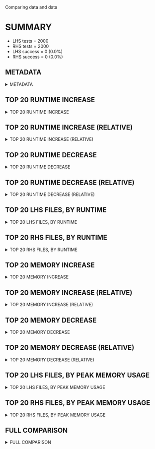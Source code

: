 Comparing data and data


# SUMMARY
- LHS tests = 2000
- RHS tests = 2000
- LHS success = 0  (0.0%)
- RHS success = 0  (0.0%)


## METADATA

<details><summary>METADATA</summary>

# LHS
<pre>
Ramon benchmark for Z3
-
Job description: 
Job tag: smt-sls-root-literals-no-rotation
Z3 repo: https://github.com/Z3Prover/z3
Z3 commit: bed085934f4d0f5980191cecf17bb70639c6a878
Z3 branch: master
Z3 options: "-T:20 -v:2 -st sls.bv_allow_rotation=false tactic.default_tactic="(then simplify propagate-values solve-eqs simplify sls-smt)" model_validate=true"
Z3 inputs: inputs/QF_BV_SAT
Z3 commit message: bugfixes to bv-sls

Signed-off-by: Nikolaj Bjorner <nbjorner@microsoft.com>

</pre>
# RHS
<pre>
Ramon benchmark for Z3
-
Job description: 
Job tag: smt-sls-root-literals-no-rotation
Z3 repo: https://github.com/Z3Prover/z3
Z3 commit: bed085934f4d0f5980191cecf17bb70639c6a878
Z3 branch: master
Z3 options: "-T:20 -v:2 -st sls.bv_allow_rotation=false tactic.default_tactic="(then simplify propagate-values solve-eqs simplify sls-smt)" model_validate=true"
Z3 inputs: inputs/QF_BV_SAT
Z3 commit message: bugfixes to bv-sls

Signed-off-by: Nikolaj Bjorner <nbjorner@microsoft.com>

</pre>
</details>


## TOP 20 RUNTIME INCREASE

<details><summary>TOP 20 RUNTIME INCREASE</summary>

|FILE                                                                                        |TIME_L     |TIME_R     |DIFF(s)    |DIFF(%)|
|-------------|-------------:|-------------:|--------------:|------------:|
</details>


## TOP 20 RUNTIME INCREASE (RELATIVE)

<details><summary>TOP 20 RUNTIME INCREASE (RELATIVE)</summary>

|FILE                                                                                        |TIME_L     |TIME_R     |DIFF(s)    |DIFF(%)|
|-------------|-------------:|-------------:|--------------:|------------:|
</details>


## TOP 20 RUNTIME DECREASE

<details><summary>TOP 20 RUNTIME DECREASE</summary>

|FILE                                                                                        |TIME_L     |TIME_R     |DIFF(s)    |DIFF(%)|
|-------------|-------------:|-------------:|--------------:|------------:|
</details>


## TOP 20 RUNTIME DECREASE (RELATIVE)

<details><summary>TOP 20 RUNTIME DECREASE (RELATIVE)</summary>

|FILE                                                                                        |TIME_L     |TIME_R     |DIFF(s)    |DIFF(%)|
|-------------|-------------:|-------------:|--------------:|------------:|
</details>


## TOP 20 LHS FILES, BY RUNTIME

<details><summary>TOP 20 LHS FILES, BY RUNTIME</summary>

|FILE                                                                                       |TIME     |MEM        |
|------------|----------:|---------:|
|bench_4894.smt2                                                                            |   0.005s |1060.0KiB|
|bench_5123.smt2                                                                            |   0.005s |1096.0KiB|
|bench_3297.smt2                                                                            |   0.005s |944.0KiB|
|bench_9946.smt2                                                                            |   0.005s |1096.0KiB|
|bench_2659.smt2                                                                            |   0.005s |1028.0KiB|
|run_03230.trace.cond_025506_0x41821d_00.smt2                                               |   0.004s |1096.0KiB|
|run_00000.trace.Alloc_zero__020079.smt2                                                    |   0.004s |1076.0KiB|
|bin_libmsrpc_vc1225318.smt2                                                                |   0.004s |1072.0KiB|
|bin_eventlogadm_vc331114.smt2                                                              |   0.004s |1096.0KiB|
|bench_1761.smt2                                                                            |   0.004s |1092.0KiB|
|98.smt2                                                                                    |   0.004s |1096.0KiB|
|bench_808.smt2                                                                             |   0.004s |848.0KiB|
|a430test0028.smt2                                                                          |   0.004s |1088.0KiB|
|mobiledevice_bit8_na6_nr3_twocond.smt2                                                     |   0.004s |1100.0KiB|
|bench_4553.smt2                                                                            |   0.004s |1096.0KiB|
|bench_5190.smt2                                                                            |   0.004s |1084.0KiB|
|bench_4253.smt2                                                                            |   0.004s |1096.0KiB|
|bin_libsmbsharemodes_vc6250.smt2                                                           |   0.004s |1092.0KiB|
|bench_2258.smt2                                                                            |   0.004s |960.0KiB|
|bench_1270.smt2                                                                            |   0.004s |1084.0KiB|
</details>


## TOP 20 RHS FILES, BY RUNTIME

<details><summary>TOP 20 RHS FILES, BY RUNTIME</summary>

|FILE                                                                                       |TIME     |MEM        |
|------------|----------:|---------:|
|bench_4894.smt2                                                                            |   0.005s |1060.0KiB|
|bench_5123.smt2                                                                            |   0.005s |1096.0KiB|
|bench_3297.smt2                                                                            |   0.005s |944.0KiB|
|bench_9946.smt2                                                                            |   0.005s |1096.0KiB|
|bench_2659.smt2                                                                            |   0.005s |1028.0KiB|
|run_03230.trace.cond_025506_0x41821d_00.smt2                                               |   0.004s |1096.0KiB|
|run_00000.trace.Alloc_zero__020079.smt2                                                    |   0.004s |1076.0KiB|
|bin_libmsrpc_vc1225318.smt2                                                                |   0.004s |1072.0KiB|
|bin_eventlogadm_vc331114.smt2                                                              |   0.004s |1096.0KiB|
|bench_1761.smt2                                                                            |   0.004s |1092.0KiB|
|98.smt2                                                                                    |   0.004s |1096.0KiB|
|bench_808.smt2                                                                             |   0.004s |848.0KiB|
|a430test0028.smt2                                                                          |   0.004s |1088.0KiB|
|mobiledevice_bit8_na6_nr3_twocond.smt2                                                     |   0.004s |1100.0KiB|
|bench_4553.smt2                                                                            |   0.004s |1096.0KiB|
|bench_5190.smt2                                                                            |   0.004s |1084.0KiB|
|bench_4253.smt2                                                                            |   0.004s |1096.0KiB|
|bin_libsmbsharemodes_vc6250.smt2                                                           |   0.004s |1092.0KiB|
|bench_2258.smt2                                                                            |   0.004s |960.0KiB|
|bench_1270.smt2                                                                            |   0.004s |1084.0KiB|
</details>


## TOP 20 MEMORY INCREASE

<details><summary>TOP 20 MEMORY INCREASE</summary>

|FILE                                                                                        |MEM_L         |MEM_R         |DIFF            |DIFF(%)|
|-------------|-------------:|-------------:|--------------:|------------:|
</details>


## TOP 20 MEMORY INCREASE (RELATIVE)

<details><summary>TOP 20 MEMORY INCREASE (RELATIVE)</summary>

|FILE                                                                                        |MEM_L         |MEM_R         |DIFF            |DIFF(%)|
|-------------|-------------:|-------------:|--------------:|------------:|
</details>


## TOP 20 MEMORY DECREASE

<details><summary>TOP 20 MEMORY DECREASE</summary>

|FILE                                                                                        |MEM_L         |MEM_R         |DIFF            |DIFF(%)|
|-------------|-------------:|-------------:|--------------:|------------:|
</details>


## TOP 20 MEMORY DECREASE (RELATIVE)

<details><summary>TOP 20 MEMORY DECREASE (RELATIVE)</summary>

|FILE                                                                                        |MEM_L         |MEM_R         |DIFF            |DIFF(%)|
|-------------|-------------:|-------------:|--------------:|------------:|
</details>


## TOP 20 LHS FILES, BY PEAK MEMORY USAGE

<details><summary>TOP 20 LHS FILES, BY PEAK MEMORY USAGE</summary>

|FILE                                                                                       |TIME     |MEM        |
|------------|----------:|---------:|
|bin_libsmbsharemodes_vc6105.smt2                                                           |   0.001s |1428.0KiB|
|bench_3489.smt2                                                                            |   0.002s |1352.0KiB|
|bench_1455.smt2                                                                            |   0.002s |1352.0KiB|
|a167test0001.smt2                                                                          |   0.001s |1352.0KiB|
|QF_BV_counter_v_cc_ref_max.smt2                                                            |   0.002s |1324.0KiB|
|bench_5440.smt2                                                                            |   0.001s |1324.0KiB|
|bench_6458.smt2                                                                            |   0.002s |1276.0KiB|
|bench_2407.smt2                                                                            |   0.002s |1256.0KiB|
|bench_1953.smt2                                                                            |   0.002s |1220.0KiB|
|bench_1756.smt2                                                                            |   0.002s |1188.0KiB|
|bench_11696.smt2                                                                           |   0.002s |1184.0KiB|
|a214test0017.smt2                                                                          |   0.002s |1160.0KiB|
|bench_2735.smt2                                                                            |   0.002s |1160.0KiB|
|bench_12204.smt2                                                                           |   0.001s |1132.0KiB|
|bench_3882.smt2                                                                            |   0.002s |1116.0KiB|
|run_00000.trace.cond_020055_0x95026e6_00.smt2                                              |   0.002s |1116.0KiB|
|bench_13790.smt2                                                                           |   0.002s |1112.0KiB|
|bench_12655.smt2                                                                           |   0.002s |1112.0KiB|
|bench_607.smt2                                                                             |   0.002s |1112.0KiB|
|bin_eventlogadm_vc352302.smt2                                                              |   0.002s |1108.0KiB|
</details>


## TOP 20 RHS FILES, BY PEAK MEMORY USAGE

<details><summary>TOP 20 RHS FILES, BY PEAK MEMORY USAGE</summary>

|FILE                                                                                       |TIME     |MEM        |
|------------|----------:|---------:|
|bin_libsmbsharemodes_vc6105.smt2                                                           |   0.001s |1428.0KiB|
|bench_3489.smt2                                                                            |   0.002s |1352.0KiB|
|bench_1455.smt2                                                                            |   0.002s |1352.0KiB|
|a167test0001.smt2                                                                          |   0.001s |1352.0KiB|
|QF_BV_counter_v_cc_ref_max.smt2                                                            |   0.002s |1324.0KiB|
|bench_5440.smt2                                                                            |   0.001s |1324.0KiB|
|bench_6458.smt2                                                                            |   0.002s |1276.0KiB|
|bench_2407.smt2                                                                            |   0.002s |1256.0KiB|
|bench_1953.smt2                                                                            |   0.002s |1220.0KiB|
|bench_1756.smt2                                                                            |   0.002s |1188.0KiB|
|bench_11696.smt2                                                                           |   0.002s |1184.0KiB|
|a214test0017.smt2                                                                          |   0.002s |1160.0KiB|
|bench_2735.smt2                                                                            |   0.002s |1160.0KiB|
|bench_12204.smt2                                                                           |   0.001s |1132.0KiB|
|bench_3882.smt2                                                                            |   0.002s |1116.0KiB|
|run_00000.trace.cond_020055_0x95026e6_00.smt2                                              |   0.002s |1116.0KiB|
|bench_13790.smt2                                                                           |   0.002s |1112.0KiB|
|bench_12655.smt2                                                                           |   0.002s |1112.0KiB|
|bench_607.smt2                                                                             |   0.002s |1112.0KiB|
|bin_eventlogadm_vc352302.smt2                                                              |   0.002s |1108.0KiB|
</details>


## FULL COMPARISON

<details><summary>FULL COMPARISON</summary>

|FILE                                                                                        |TIME_L     |TIME_R     |DIFF(s)    |DIFF(%)|
|-------------|-------------:|-------------:|--------------:|------------:|
</details>
